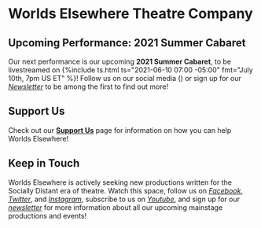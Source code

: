 # Worlds Elsewhere Theatre Company

## Upcoming Performance: 2021 Summer Cabaret

Our next performance is our upcoming **2021 Summer Cabaret**, to be livestreamed on {%include ts.html ts="2021-06-10 07:00 -05:00" fmt="July 10th, 7pm US ET" %}! Follow us on our social media ([<i fb></i>][facebook][<i twitter></i>][twitter][<i gram></i>][instagram]) or sign up for our [<i news>Newsletter</i>][newsletter] to be among the first to find out more!

## Support Us

Check out our **[Support Us](/pages/support-us)** page for information on how you can help Worlds Elsewhere!

## Keep in Touch

Worlds Elsewhere is actively seeking new productions written for the Socially Distant era of theatre. Watch this space, follow us on [<i fb>Facebook</i>][facebook], [<i twitter>Twitter</i>][twitter], and [<i gram>Instagram</i>][instagram], subscribe to us on [<i yt>Youtube</i>][youtube], and sign up for our [<i news>newsletter</i>][newsletter] for more information about all our upcoming mainstage productions and events!

[youtube]: <{{ site.social.yt.url }}> "{{ site.social.yt.title }}"
[facebook]: <{{ site.social.fb.url }}> "{{ site.social.fb.title }}"
[twitter]: <{{ site.social.twitter.url }}> "{{ site.social.twitter.title }}"
[instagram]: <{{ site.social.gram.url }}> "{{ site.social.gram.title }}"
[newsletter]: <{{ site.social.news.url }}> "{{ site.social.news.title }}"
